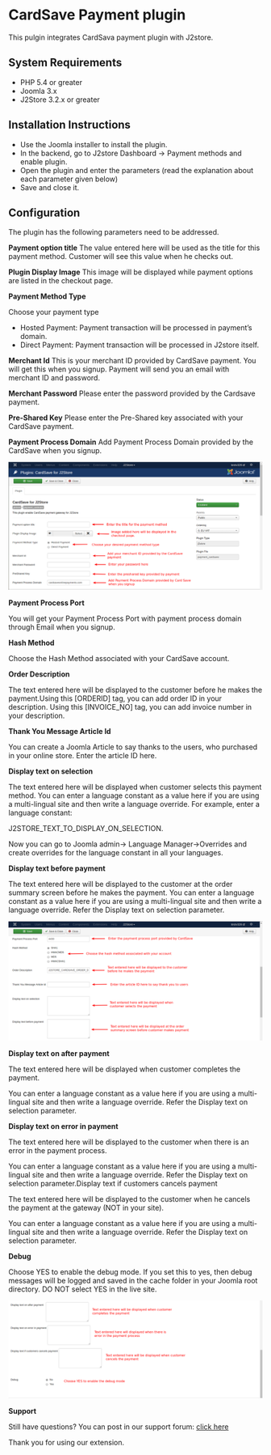 # CardSave Payment plugin

This pulgin integrates CardSava payment plugin with J2store.

## System Requirements <a id="system-requirements"></a>

* PHP 5.4 or greater
* Joomla 3.x
* J2Store 3.2.x or greater

## Installation Instructions <a id="installation-instructions"></a>

* Use the Joomla installer to install the plugin.
* In the backend, go to J2store Dashboard -&gt; Payment methods and enable plugin.
* Open the plugin and enter the parameters \(read the explanation about each parameter given below\)
* Save and close it.

## Configuration <a id="configuration"></a>

The plugin has the following parameters need to be addressed.

**Payment option title** The value entered here will be used as the title for this payment method. Customer will see this value when he checks out.

**Plugin Display Image** This image will be displayed while payment options are listed in the checkout page.

**Payment Method Type**

Choose your payment type

* Hosted Payment: Payment transaction will be processed in payment’s domain.
* Direct Payment: Payment transaction will be processed in J2store itself.

**Merchant Id** This is your merchant ID provided by CardSave payment. You will get this when you signup. Payment will send you an email with merchant ID and password.

**Merchant Password** Please enter the password provided by the Cardsave payment.

**Pre-Shared Key** Please enter the Pre-Shared key associated with your CardSave payment.

**Payment Process Domain** Add Payment Process Domain provided by the CardSave when you signup.

![cdsv1](https://raw.githubusercontent.com/j2store/doc-images/master/payment-methods/Cardsave-payment-plugin/cardsave_one.png)

 **Payment Process Port**

You will get your Payment Process Port with payment process domain through Email when you signup.

**Hash Method**

Choose the Hash Method associated with your CardSave account.

**Order Description**

The text entered here will be displayed to the customer before he makes the payment.Using this \[ORDERID\] tag, you can add order ID in your description. Using this \[INVOICE\_NO\] tag, you can add invoice number in your description.

**Thank You Message Article Id**

You can create a Joomla Article to say thanks to the users, who purchased in your online store. Enter the article ID here.

**Display text on selection**

The text entered here will be displayed when customer selects this payment method. You can enter a language constant as a value here if you are using a multi-lingual site and then write a language override. For example, enter a language constant:

J2STORE_TEXT_TO_DISPLAY_ON\_SELECTION.

Now you can go to Joomla admin-&gt; Language Manager-&gt;Overrides and create overrides for the language constant in all your languages.

**Display text before payment**

The text entered here will be displayed to the customer at the order summary screen before he makes the payment. You can enter a language constant as a value here if you are using a multi-lingual site and then write a language override. Refer the Display text on selection parameter.

![cdsv2](https://raw.githubusercontent.com/j2store/doc-images/master/payment-methods/Cardsave-payment-plugin/cardsave_two.png)

**Display text on after payment**

The text entered here will be displayed when customer completes the payment.

You can enter a language constant as a value here if you are using a multi-lingual site and then write a language override. Refer the Display text on selection parameter.

**Display text on error in payment**

The text entered here will be displayed to the customer when there is an error in the payment process.

You can enter a language constant as a value here if you are using a multi-lingual site and then write a language override. Refer the Display text on selection parameter.Display text if customers cancels payment

The text entered here will be displayed to the customer when he cancels the payment at the gateway \(NOT in your site\).

You can enter a language constant as a value here if you are using a multi-lingual site and then write a language override. Refer the Display text on selection parameter.

**Debug**

Choose YES to enable the debug mode. If you set this to yes, then debug messages will be logged and saved in the cache folder in your Joomla root directory. DO NOT select YES in the live site.

![](https://raw.githubusercontent.com/j2store/doc-images/master/payment-methods/Cardsave-payment-plugin/cardsave_three.png)

 **Support**

Still have questions? You can post in our support forum: [click here](http://j2store.org/forum/index.html)

Thank you for using our extension.

